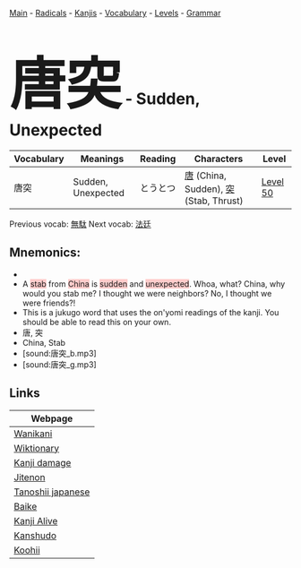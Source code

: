 <style> bigfont {font-size: 100px}</style>
[Main](../README.md) -
[Radicals](../radicals.md) -
[Kanjis](../kanjis.md) -
[Vocabulary](../vocabulary.md) -
[Levels](../levels.md) -
[Grammar](../grammar.md)
# <bigfont> 唐突</bigfont> - Sudden, Unexpected 

| Vocabulary | Meanings | Reading | Characters | Level |
| --- | --- | --- | --- | --- |
| 唐突 | Sudden, Unexpected | とうとつ |  [唐](../kanjis/唐.md) (China, Sudden), [突](../kanjis/突.md) (Stab, Thrust) | [Level 50](../levels/wk_level50.md) |

Previous vocab: [無駄](無駄.md) Next vocab: [法廷](法廷.md) 

## Mnemonics:

* 
* A <span style="background-color:#ffcccb"> stab</span> from <span style="background-color:#ffcccb"> China</span> is <span style="background-color:#ffcccb"> sudden</span> and <span style="background-color:#ffcccb"> unexpected</span>. Whoa, what? China, why would you stab me? I thought we were neighbors? No, I thought we were friends?!
* This is a jukugo word that uses the on'yomi readings of the kanji. You should be able to read this on your own.
* 唐, 突
* China, Stab
* [sound:唐突_b.mp3]
* [sound:唐突_g.mp3]


## Links 

| Webpage |
| --- |
| [Wanikani          ](https://www.wanikani.com/kanji/唐突) |
| [Wiktionary        ](https://en.wiktionary.org/wiki/唐突) |
| [Kanji damage      ](http://www.kanjidamage.com/kanji/search?utf8=✓&q=唐突) |
| [Jitenon           ](https://jitenon.com/kanji/唐突) |
| [Tanoshii japanese ](https://www.tanoshiijapanese.com/dictionary/kanji.cfm?k=唐突) |
| [Baike             ](https://baike.baidu.com/item/唐突) |
| [Kanji Alive       ](https://app.kanjialive.com/唐突) |
| [Kanshudo          ](https://www.kanshudo.com/searchmn?q=唐突) |
| [Koohii            ](https://kanji.koohii.com/study/kanji/唐突) |
